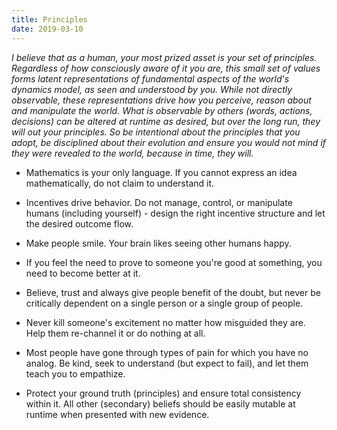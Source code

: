 ```yaml
---
title: Principles
date: 2019-03-10
---
```


_I believe that as a human, your most prized asset is your set of principles. Regardless of how consciously aware of it you are, this small set of values forms latent representations of fundamental aspects of the world's dynamics model, as seen and understood by you. While not directly observable, these representations drive how you perceive, reason about and manipulate the world. What is observable by others (words, actions, decisions) can be altered at runtime as desired, but over the long run, they will out your principles. So be intentional about the principles that you adopt, be disciplined about their evolution and ensure you would not mind if they were revealed to the world, because in time, they will._


* Mathematics is your only language. If you cannot express an idea mathematically, do not claim to understand it.

* Incentives drive behavior. Do not manage, control, or manipulate humans (including yourself) - design the right incentive structure and let the desired outcome flow. 

* Make people smile. Your brain likes seeing other humans happy.

* If you feel the need to prove to someone you're good at something, you need to become better at it.

* Believe, trust and always give people benefit of the doubt, but never be critically dependent on a single person or a single group of people.

* Never kill someone's excitement no matter how misguided they are. Help them re-channel it or do nothing at all.

* Most people have gone through types of pain for which you have no analog. Be kind, seek to understand (but expect to fail), and let them teach you to empathize.

* Protect your ground truth (principles) and ensure total consistency within it. All other (secondary) beliefs should be easily mutable at runtime when presented with new evidence.
